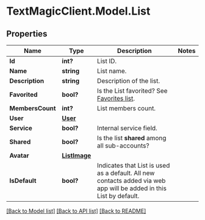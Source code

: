 # TextMagicClient.Model.List
## Properties

Name | Type | Description | Notes
------------ | ------------- | ------------- | -------------
**Id** | **int?** | List ID. | 
**Name** | **string** | List name. | 
**Description** | **string** | Description of the list. | 
**Favorited** | **bool?** | Is the List favorited? See [Favorites list](http://docs.textmagictesting.com/#operation/getFavourites). | 
**MembersCount** | **int?** | List members count. | 
**User** | [**User**](User.md) |  | 
**Service** | **bool?** | Internal service field. | 
**Shared** | **bool?** | Is the list **shared** among all sub-accounts? | 
**Avatar** | [**ListImage**](ListImage.md) |  | 
**IsDefault** | **bool?** | Indicates that List is used as a default. All new contacts added via web app will be added in this List by default. | 

[[Back to Model list]](../README.md#documentation-for-models) [[Back to API list]](../README.md#documentation-for-api-endpoints) [[Back to README]](../README.md)

